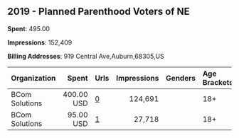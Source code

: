 ## 2019 - Planned Parenthood Voters of NE 
**Spent**: 495.00

**Impressions**: 152,409

**Billing Addresses**: 919 Central Ave,Auburn,68305,US

|Organization|Spent|Urls|Impressions|Genders|Age Brackets|Country Codes|
|:---|---:|:---|---:|:---|:---|:---|
|BCom Solutions|400.00 USD|[0](https://www.snap.com/political-ads/asset/07f6cf42cd05c69b679ecfa05079dc5b61bf3b81a432f182272014517108e22d?mediaType=jpg)|124,691||18+|united states|
|BCom Solutions|95.00 USD|[1](https://www.snap.com/political-ads/asset/ee63bde2424ccd579b5fdfb1f0a830ec70ba49aea5e90349ccf781103eb30dcb?mediaType=jpg)|27,718||18+|united states|
